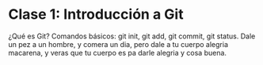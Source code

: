 # Clase 1: Introducción a Git
¿Qué es Git?
Comandos básicos: git init, git add, git commit, git status.
Dale un pez a un hombre, y comera un dia, pero dale a tu cuerpo alegria macarena, y veras que tu cuerpo es pa darle alegria y cosa buena.
